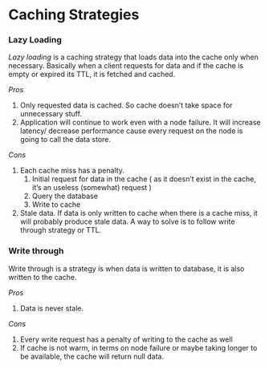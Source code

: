 # Caching Strategies

### Lazy Loading

   *Lazy loading* is a caching strategy that loads data into the cache only when necessary. Basically when a client requests for data and if the cache is empty or expired its TTL, it is fetched and cached.

   *Pros*

   1. Only requested data is cached. So cache doesn’t take space for unnecessary stuff.
   2. Application will continue to work even with a node failure. It will increase latency/ decrease performance cause every request on the node is going to call the data store.

   *Cons*

   1. Each cache miss has a penalty.
      1. Initial request for data in the cache ( as it doesn’t exist in the cache, it’s an useless (somewhat) request )
      2. Query the database
      3. Write to cache
   2. Stale data. If data is only written to cache when there is a cache miss, it will probably produce stale data. A way to solve is to follow write through strategy or TTL.

### Write through

   Write through is a strategy is when data is written to database, it is also written to the cache.

   *Pros*

   1. Data is never stale.

   *Cons*

   1. Every write request has a penalty of writing to the cache as well
   2. If cache is not warm, in terms on node failure or maybe taking longer to be available, the cache will return null data.


